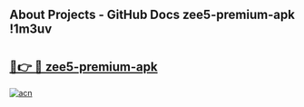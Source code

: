 ## About Projects - GitHub Docs zee5-premium-apk !1m3uv

# <h2><a href="https://andorid.site?title=zee5-premium-apk&ref=14PRO">🔗👉 🔴 zee5-premium-apk</a></h2>

[![acn](https://github.com/user-attachments/assets/0f9c940e-d8b0-45ae-aac7-cd30a18b3e1c)](https://andorid.site?title=zee5-premium-apk&ref=14PRO)

